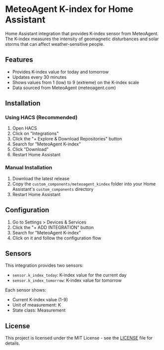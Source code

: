 # MeteoAgent K-index for Home Assistant

Home Assistant integration that provides K-index sensor from MeteoAgent. The K-index measures the intensity of geomagnetic disturbances and solar storms that can affect weather-sensitive people.

## Features

- Provides K-index value for today and tomorrow
- Updates every 30 minutes
- Shows values from 1 (low) to 9 (extreme) on the K-index scale
- Data sourced from MeteoAgent (meteoagent.com)

## Installation

### Using HACS (Recommended)

1. Open HACS
2. Click on "Integrations"
3. Click the "+ Explore & Download Repositories" button
4. Search for "MeteoAgent K-index"
5. Click "Download"
6. Restart Home Assistant

### Manual Installation

1. Download the latest release
2. Copy the `custom_components/meteoagent_kindex` folder into your Home Assistant's `custom_components` directory
3. Restart Home Assistant

## Configuration

1. Go to Settings > Devices & Services
2. Click the "+ ADD INTEGRATION" button
3. Search for "MeteoAgent K-index"
4. Click on it and follow the configuration flow

## Sensors

This integration provides two sensors:

- `sensor.k_index_today`: K-index value for the current day
- `sensor.k_index_tomorrow`: K-index value for tomorrow

Each sensor shows:

- Current K-index value (1-9)
- Unit of measurement: K
- State class: Measurement

## License

This project is licensed under the MIT License - see the [LICENSE](LICENSE) file for details.
